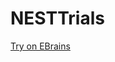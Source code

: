 # NESTTrials

[Try on EBrains](https://lab.ebrains.eu/hub/user-redirect/git-pull?repo=https%3A%2F%2Fgithub.com%2Fpippowell%2FNESTTrials.git&urlpath=lab%2Ftree%2FNESTTrials.git%2Fdenplat.ipynb&branch=main)
